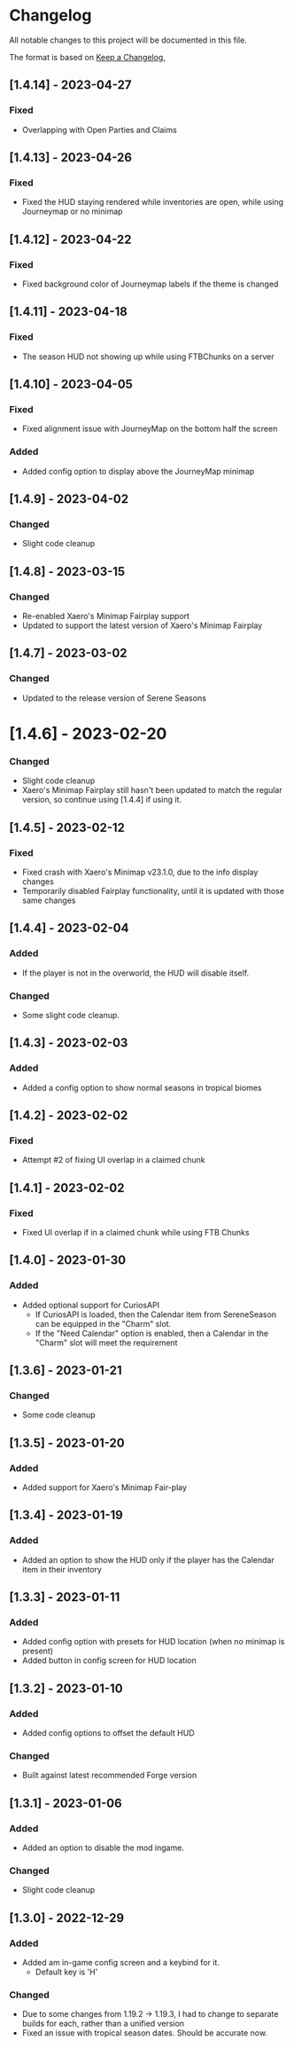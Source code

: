 # Changelog

All notable changes to this project will be documented in this file.

The format is based on [Keep a Changelog](https://keepachangelog.com/en/1.0.0/),

## [1.4.14] - 2023-04-27

### Fixed

- Overlapping with Open Parties and Claims



## [1.4.13] - 2023-04-26

### Fixed

- Fixed the HUD staying rendered while inventories are open, while using Journeymap or no minimap


## [1.4.12] - 2023-04-22

### Fixed

- Fixed background color of Journeymap labels if the theme is changed


## [1.4.11] - 2023-04-18

### Fixed

- The season HUD not showing up while using FTBChunks on a server


## [1.4.10] - 2023-04-05

### Fixed

- Fixed alignment issue with JourneyMap on the bottom half the screen

### Added

- Added config option to display above the JourneyMap minimap


## [1.4.9] - 2023-04-02

### Changed

- Slight code cleanup


## [1.4.8] - 2023-03-15

### Changed

- Re-enabled Xaero's Minimap Fairplay support
- Updated to support the latest version of Xaero's Minimap Fairplay


## [1.4.7] - 2023-03-02

### Changed

- Updated to the release version of Serene Seasons

# [1.4.6] - 2023-02-20

### Changed

- Slight code cleanup
- Xaero's Minimap Fairplay still hasn't been updated to match the regular version, so continue using [1.4.4] if using it.


## [1.4.5] - 2023-02-12

### Fixed

- Fixed crash with Xaero's Minimap v23.1.0, due to the info display changes
- Temporarily disabled Fairplay functionality, until it is updated with those same changes


## [1.4.4] - 2023-02-04

### Added

- If the player is not in the overworld, the HUD will disable itself.

### Changed

- Some slight code cleanup.


## [1.4.3] - 2023-02-03

### Added

- Added a config option to show normal seasons in tropical biomes


## [1.4.2] - 2023-02-02

### Fixed

- Attempt #2 of fixing UI overlap in a claimed chunk


## [1.4.1] - 2023-02-02

### Fixed

- Fixed UI overlap if in a claimed chunk while using FTB Chunks


## [1.4.0] - 2023-01-30

### Added

- Added optional support for CuriosAPI
  - If CuriosAPI is loaded, then the Calendar item from SereneSeason can be equipped in the "Charm" slot.
  - If the "Need Calendar" option is enabled, then a Calendar in the "Charm" slot will meet the requirement

## [1.3.6] - 2023-01-21

### Changed
- Some code cleanup

## [1.3.5] - 2023-01-20

### Added

- Added support for Xaero's Minimap Fair-play

## [1.3.4] - 2023-01-19

### Added

- Added an option to show the HUD only if the player has the Calendar item in their inventory

## [1.3.3] - 2023-01-11

### Added

- Added config option with presets for HUD location (when no minimap is present)
- Added button in config screen for HUD location

## [1.3.2] - 2023-01-10

### Added

- Added config options to offset the default HUD

### Changed

- Built against latest recommended Forge version

## [1.3.1] - 2023-01-06

### Added

- Added an option to disable the mod ingame.


### Changed

- Slight code cleanup

## [1.3.0] - 2022-12-29

### Added

- Added am in-game config screen and a keybind for it.
  - Default key is 'H'


### Changed

- Due to some changes from 1.19.2 -> 1.19.3, I had to change to separate builds for each, rather than a unified version
- Fixed an issue with tropical season dates. Should be accurate now.